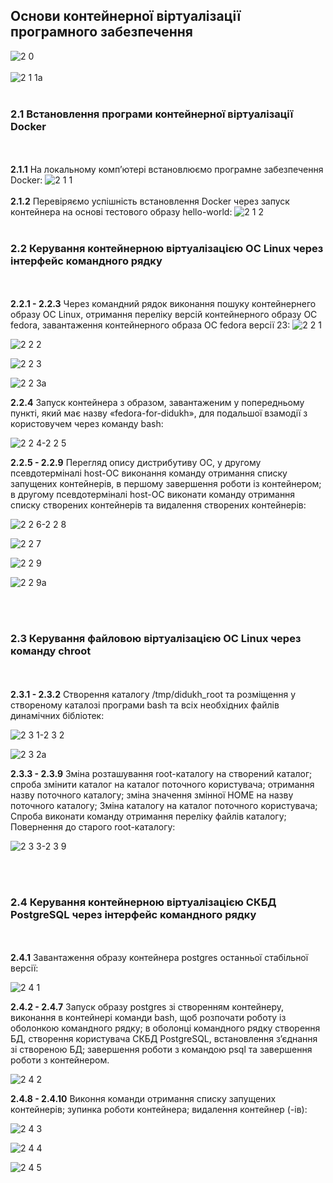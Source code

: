 ## Основи контейнерної віртуалізації програмного забезпечення
![2 0](https://github.com/user-attachments/assets/eaced525-2a68-4337-a0e9-e393543b6c45)
</br></br>
![2 1 1a](https://github.com/user-attachments/assets/f809bdc4-16de-4a4e-9c86-d716d84985a5)
</br></br>
### 2.1 Встановлення програми контейнерної віртуалізації Docker
</br></br>
**2.1.1** На  локальному комп’ютері встановлюємо програмне забезпечення Docker:
![2 1 1](https://github.com/user-attachments/assets/90bbfea2-c3fa-4afb-9373-010c4df3b3d0)
</br></br>
**2.1.2** Перевіряємо успішність встановлення Docker через запуск контейнера на основі тестового образу hello-world:
![2 1 2](https://github.com/user-attachments/assets/5c9aa6f4-6e11-46a3-87eb-d6db0de81b7f)
</br></br>
### 2.2 Керування контейнерною віртуалізацією ОС Linux через інтерфейс командного рядку
</br></br>
**2.2.1 - 2.2.3** Через командний рядок виконання пошуку контейнернего образу ОС Linux, отримання переліку версій контейнерного образу ОС fedora, завантаження контейнерного образа ОС fedora версії 23:
![2 2 1](https://github.com/user-attachments/assets/bac6893d-a50e-4d03-86b7-03fa58d80700)

![2 2 2](https://github.com/user-attachments/assets/979f4864-9a9b-40e4-8285-369a7bbd8318)

![2 2 3](https://github.com/user-attachments/assets/d139b7df-2526-4ae0-a2a1-fb525fea1e78)

![2 2 3a](https://github.com/user-attachments/assets/2e1836d7-d0a0-4b44-bd0c-2c04737daa1a)

**2.2.4** Запуск контейнера з образом, завантаженим у попередньому пункті, який має назву «fedora-for-didukh», для подальшої взамодії з користовучем через команду bash:

![2 2 4-2 2 5](https://github.com/user-attachments/assets/7f200176-85eb-4206-b435-16b21233d20e)

**2.2.5 - 2.2.9** Перегляд опису дистрибутиву ОС, у другому псевдотерміналі host-ОС виконання команду отримання списку запущених контейнерів, в першому завершення роботи із контейнером;
в другому псевдотерміналі host-ОС виконати команду отримання списку створених контейнерів та видалення створених контейнерів:

![2 2 6-2 2 8](https://github.com/user-attachments/assets/0d3420af-accc-48ce-bd6c-190429176037)

![2 2 7](https://github.com/user-attachments/assets/68219e2b-d420-4d2b-9fd0-b174955a523a)

![2 2 9](https://github.com/user-attachments/assets/6c44a821-8552-4f12-bd27-c528fb8605cd)

![2 2 9a](https://github.com/user-attachments/assets/4cb88a54-a215-490c-8f43-5e6072307235)

</br></br>
### 2.3 Керування файловою віртуалізацією ОС Linux через команду chroot
</br></br>
**2.3.1 - 2.3.2** Створення каталогу /tmp/didukh_root та розміщення у створеному каталозі програми bash та всіх необхідних файлів динамічних бібліотек:

![2 3 1-2 3 2](https://github.com/user-attachments/assets/79b8d444-c422-498a-91ac-1cd312d2fbb0)


![2 3 2a](https://github.com/user-attachments/assets/bd2faf81-7e17-4b11-942b-400bcce42e96)

**2.3.3 - 2.3.9** Зміна розташування root-каталогу на створений каталог; спроба змінити каталог на каталог поточного користувача; отримання назву поточного каталогу; зміна значення змінної HOME на назву поточного каталогу; Зміна каталогу на каталог поточного користувача; Спроба виконати команду отримання переліку файлів каталогу; Повернення до старого root-каталогу:

![2 3 3-2 3 9](https://github.com/user-attachments/assets/1c6b8657-9785-438e-9222-ab9f2f461400)

</br></br>
### 2.4 Керування контейнерною віртуалізацією СКБД PostgreSQL через інтерфейс командного рядку
</br></br>
**2.4.1** Завантаження образу контейнера postgres останньої стабільної версії:

![2 4 1](https://github.com/user-attachments/assets/56ec6166-498c-446e-ad35-98b1d33e124a)

**2.4.2 - 2.4.7** Запуск образу postgres зі створенням контейнеру, виконання в контейнері  команди bash, щоб розпочати роботу із оболонкою командного рядку; в оболонці командного рядку створення БД, 
створення користувача СКБД PostgreSQL, встановлення з’єднання зі створеною БД; завершення роботи з командою psql та завершення роботи з контейнером.

![2 4 2](https://github.com/user-attachments/assets/5cb17eff-10aa-48b9-bd34-f4fc95cb9bf0)

**2.4.8 - 2.4.10** Виконня команди отримання списку запущених контейнерів; зупинка роботи контейнера; видалення контейнер (-ів):

![2 4 3](https://github.com/user-attachments/assets/a5a571b6-d44b-41df-bf6f-bebb17aec67b)

![2 4 4](https://github.com/user-attachments/assets/49e57221-662a-43c7-b018-30bfafa27ce2)

![2 4 5](https://github.com/user-attachments/assets/f2aa6e42-71db-4201-ba6f-f77c3a6395eb)

</br></br></br></br>
